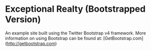 # Exceptional Realty (Bootstrapped Version)

An example site built using the Twitter Bootstrap v4 framework.
More information on using Bootstrap can be found at:
[GetBootstrap.com] (http://getbootstrap.com)